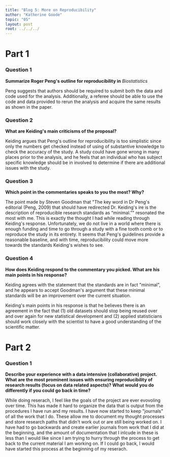 ```yaml
---
title: "Blog 5: More on Reproducibility"
author: "Katherine Goode"
topic: "05"
layout: post
root: ../../../
---
```


# Part 1

### Question 1

**Summarize Roger Peng's outline for reproducibility in** *Biostatistics*

Peng suggests that authors should be required to submit both the data and code used for the analysis. Additionally, a referee should be able to use the code and data provided to rerun the analysis and acquire the same results as shown in the paper.

### Question 2

**What are Keiding's main criticisms of the proposal?**

Keiding argues that Peng's outline for reproducibility is too simplistic since only the numbers get checked instead of using of substantive knowledge to check the accuracy of the study. A study could have gone wrong in many places prior to the analysis, and he feels that an individual who has subject specific knowledge should be in involved to determine if there are additional issues with the study.

### Question 3

**Which point in the commentaries speaks to you the most? Why?**

The point made by Steven Goodman that "The key word in Dr Peng's editorial (Peng, 2009) that should have redirected Dr. Keiding's ire is the description of reproducible research standards as “minimal.”" resonated the most with me. This is exactly the thought I had while reading through Keiding's response. Unfortunately, we do not live in a world where there is enough funding and time to go through a study with a fine tooth comb or to reproduce the study in its entirety. It seems that Peng's guidelines provide a reasonable baseline, and with time, reproducibility could move more towards the standards Keiding's wishes to see.

### Question 4

**How does Keiding respond to the commentary you picked. What are his main points in his response?**

Keiding agrees with the statement that the standards are in fact "minimal", and he appears to accept Goodman's argument that these minimal standards will be an improvement over the current situation.

Keiding's main points in his response is that he believes there is an agreement in the fact that (1) old datasets should stop being reused over and over again for new statistical development and (2) applied statisticians should work closely with the scientist to have a good understanding of the scientific matter.

# Part 2  

### Question 1

**Describe your experience with a data intensive (collaborative) project. What are the most prominent issues with ensuring reproducibility of research results (focus on data related aspects)? What would you do differently if you could go back in time?**

While doing reserach, I feel like the goals of the project are ever evovoling over time. This has made it hard to organize the data that is output from the procedures I have run and my results. I have now started to keep "journals" of all the work that I do. These allow me to document my thought processes and store research paths that didn't work out or are still being worked on. I have had to go backwards and create earlier journals from work that I did at the beginning, and the amount of documentation that I inlcude in these is less than I would like since I am trying to hurry through the process to get back to the current material I am working on. If I could go back, I would have started this process at the beginning of my reserach.
